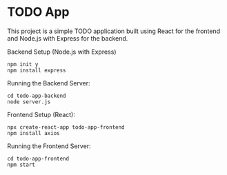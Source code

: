 # TODO App

This project is a simple TODO application built using React for the frontend and Node.js with Express for the backend.

Backend Setup (Node.js with Express)

```
npm init y
npm install express
```

Running the Backend Server:

```
cd todo-app-backend
node server.js
```


Frontend Setup (React):

```
npx create-react-app todo-app-frontend
npm install axios
```

Running the Frontend Server:
```
cd todo-app-frontend
npm start
```

